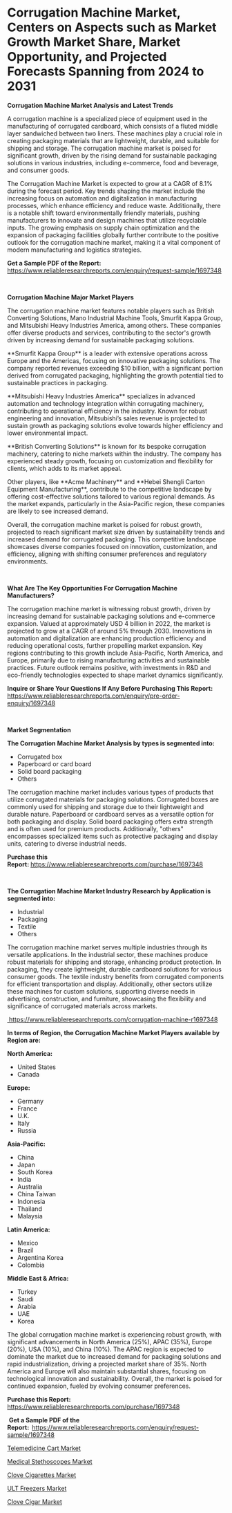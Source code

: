 <p><h1>Corrugation Machine Market, Centers on Aspects such as Market Growth Market Share, Market Opportunity, and Projected Forecasts Spanning from 2024 to 2031</h1></p><p><strong>Corrugation Machine Market Analysis and Latest Trends</strong></p>
<p><p>A corrugation machine is a specialized piece of equipment used in the manufacturing of corrugated cardboard, which consists of a fluted middle layer sandwiched between two liners. These machines play a crucial role in creating packaging materials that are lightweight, durable, and suitable for shipping and storage. The corrugation machine market is poised for significant growth, driven by the rising demand for sustainable packaging solutions in various industries, including e-commerce, food and beverage, and consumer goods.</p><p>The Corrugation Machine Market is expected to grow at a CAGR of 8.1% during the forecast period. Key trends shaping the market include the increasing focus on automation and digitalization in manufacturing processes, which enhance efficiency and reduce waste. Additionally, there is a notable shift toward environmentally friendly materials, pushing manufacturers to innovate and design machines that utilize recyclable inputs. The growing emphasis on supply chain optimization and the expansion of packaging facilities globally further contribute to the positive outlook for the corrugation machine market, making it a vital component of modern manufacturing and logistics strategies.</p></p>
<p><strong>Get a Sample PDF of the Report:&nbsp;</strong> <a href="https://www.reliableresearchreports.com/enquiry/request-sample/1697348?utm_campaign=24&utm_medium=2&utm_source=Github&utm_content=ia&utm_term=20102024&utm_id=corrugation-machine">https://www.reliableresearchreports.com/enquiry/request-sample/1697348</a></p>
<p>&nbsp;</p>
<p><strong>Corrugation Machine Major Market Players</strong></p>
<p><p>The corrugation machine market features notable players such as British Converting Solutions, Mano Industrial Machine Tools, Smurfit Kappa Group, and Mitsubishi Heavy Industries America, among others. These companies offer diverse products and services, contributing to the sector's growth driven by increasing demand for sustainable packaging solutions.</p><p>**Smurfit Kappa Group** is a leader with extensive operations across Europe and the Americas, focusing on innovative packaging solutions. The company reported revenues exceeding $10 billion, with a significant portion derived from corrugated packaging, highlighting the growth potential tied to sustainable practices in packaging.</p><p>**Mitsubishi Heavy Industries America** specializes in advanced automation and technology integration within corrugating machinery, contributing to operational efficiency in the industry. Known for robust engineering and innovation, Mitsubishi’s sales revenue is projected to sustain growth as packaging solutions evolve towards higher efficiency and lower environmental impact.</p><p>**British Converting Solutions** is known for its bespoke corrugation machinery, catering to niche markets within the industry. The company has experienced steady growth, focusing on customization and flexibility for clients, which adds to its market appeal.</p><p>Other players, like **Acme Machinery** and **Hebei Shengli Carton Equipment Manufacturing**, contribute to the competitive landscape by offering cost-effective solutions tailored to various regional demands. As the market expands, particularly in the Asia-Pacific region, these companies are likely to see increased demand.</p><p>Overall, the corrugation machine market is poised for robust growth, projected to reach significant market size driven by sustainability trends and increased demand for corrugated packaging. This competitive landscape showcases diverse companies focused on innovation, customization, and efficiency, aligning with shifting consumer preferences and regulatory environments.</p></p>
<p>&nbsp;</p>
<p><strong>What Are The Key Opportunities For Corrugation Machine Manufacturers?</strong></p>
<p><p>The corrugation machine market is witnessing robust growth, driven by increasing demand for sustainable packaging solutions and e-commerce expansion. Valued at approximately USD 4 billion in 2022, the market is projected to grow at a CAGR of around 5% through 2030. Innovations in automation and digitalization are enhancing production efficiency and reducing operational costs, further propelling market expansion. Key regions contributing to this growth include Asia-Pacific, North America, and Europe, primarily due to rising manufacturing activities and sustainable practices. Future outlook remains positive, with investments in R&D and eco-friendly technologies expected to shape market dynamics significantly.</p></p>
<p><strong>Inquire or Share Your Questions If Any Before Purchasing This Report:</strong> <a href="https://www.reliableresearchreports.com/enquiry/pre-order-enquiry/1697348?utm_campaign=24&utm_medium=2&utm_source=Github&utm_content=ia&utm_term=20102024&utm_id=corrugation-machine">https://www.reliableresearchreports.com/enquiry/pre-order-enquiry/1697348</a></p>
<p>&nbsp;</p>
<p><strong>Market Segmentation</strong></p>
<p><strong>The Corrugation Machine Market Analysis by types is segmented into:</strong></p>
<p><ul><li>Corrugated box</li><li>Paperboard or card board</li><li>Solid board packaging</li><li>Others</li></ul></p>
<p><p>The corrugation machine market includes various types of products that utilize corrugated materials for packaging solutions. Corrugated boxes are commonly used for shipping and storage due to their lightweight and durable nature. Paperboard or cardboard serves as a versatile option for both packaging and display. Solid board packaging offers extra strength and is often used for premium products. Additionally, "others" encompasses specialized items such as protective packaging and display units, catering to diverse industrial needs.</p></p>
<p><strong>Purchase this Report:&nbsp;</strong><a href="https://www.reliableresearchreports.com/purchase/1697348?utm_campaign=24&utm_medium=2&utm_source=Github&utm_content=ia&utm_term=20102024&utm_id=corrugation-machine">https://www.reliableresearchreports.com/purchase/1697348</a></p>
<p>&nbsp;</p>
<p><strong>The Corrugation Machine Market Industry Research by Application is segmented into:</strong></p>
<p><ul><li>Industrial</li><li>Packaging</li><li>Textile</li><li>Others</li></ul></p>
<p><p>The corrugation machine market serves multiple industries through its versatile applications. In the industrial sector, these machines produce robust materials for shipping and storage, enhancing product protection. In packaging, they create lightweight, durable cardboard solutions for various consumer goods. The textile industry benefits from corrugated components for efficient transportation and display. Additionally, other sectors utilize these machines for custom solutions, supporting diverse needs in advertising, construction, and furniture, showcasing the flexibility and significance of corrugated materials across markets.</p></p>
<p><a href="https://www.reliableresearchreports.com/corrugation-machine-r1697348?utm_campaign=24&utm_medium=2&utm_source=Github&utm_content=ia&utm_term=20102024&utm_id=corrugation-machine">&nbsp;https://www.reliableresearchreports.com/corrugation-machine-r1697348</a></p>
<p><strong>In terms of Region, the Corrugation Machine Market Players available by Region are:</strong></p>
<p>
    <p> <strong> North America: </strong>
        <ul>
            <li>United States</li>
            <li>Canada</li>
        </ul>
        </p> 
    <p> <strong> Europe: </strong>
        <ul>
            <li>Germany</li>
            <li>France</li>
            <li>U.K.</li>
            <li>Italy</li>
            <li>Russia</li>
        </ul>
        </p> 
    <p> <strong> Asia-Pacific: </strong>
        <ul>
            <li>China</li>
            <li>Japan</li>
            <li>South Korea</li>
            <li>India</li>
            <li>Australia</li>
            <li>China Taiwan</li>
            <li>Indonesia</li>
            <li>Thailand</li>
            <li>Malaysia</li>
        </ul>
        </p> 
    <p> <strong> Latin America: </strong>
        <ul>
            <li>Mexico</li>
            <li>Brazil</li>
            <li>Argentina Korea</li>
            <li>Colombia</li>
        </ul>
        </p> 
    <p> <strong> Middle East & Africa: </strong>
        <ul>
            <li>Turkey</li>
            <li>Saudi</li>
            <li>Arabia</li>
            <li>UAE</li>
            <li>Korea</li>
        </ul>
    </p>
    </p>
<p><p>The global corrugation machine market is experiencing robust growth, with significant advancements in North America (25%), APAC (35%), Europe (20%), USA (10%), and China (10%). The APAC region is expected to dominate the market due to increased demand for packaging solutions and rapid industrialization, driving a projected market share of 35%. North America and Europe will also maintain substantial shares, focusing on technological innovation and sustainability. Overall, the market is poised for continued expansion, fueled by evolving consumer preferences.</p></p>
<p><strong>Purchase this Report: </strong><a href="https://www.reliableresearchreports.com/purchase/1697348?utm_campaign=24&utm_medium=2&utm_source=Github&utm_content=ia&utm_term=20102024&utm_id=corrugation-machine">https://www.reliableresearchreports.com/purchase/1697348</a></p>
<p>&nbsp;<strong>Get a Sample PDF of the Report:&nbsp;&nbsp;</strong><a href="https://www.reliableresearchreports.com/enquiry/request-sample/1697348?utm_campaign=24&utm_medium=2&utm_source=Github&utm_content=ia&utm_term=20102024&utm_id=corrugation-machine">https://www.reliableresearchreports.com/enquiry/request-sample/1697348</a></p>
<p><strong></strong></p>
<p><p><a href="https://issuu.com/reportprime-2/docs/telemedicine-cart-market-size-2030._f8918e7353aa9f?utm_campaign=24&utm_medium=2&utm_source=Github&utm_content=ia&utm_term=20102024&utm_id=corrugation-machine">Telemedicine Cart Market</a></p><p><a href="https://www.linkedin.com/pulse/surfing-medical-stethoscopes-wave-riding-market-currents-2031-6qope?utm_campaign=24&utm_medium=2&utm_source=Github&utm_content=ia&utm_term=20102024&utm_id=corrugation-machine">Medical Stethoscopes Market</a></p><p><a href="https://github.com/c0mxahyman/Market-Research-Report-List-1/blob/main/clove-cigarettes-market.md?utm_campaign=24&utm_medium=2&utm_source=Github&utm_content=ia&utm_term=20102024&utm_id=corrugation-machine">Clove Cigarettes Market</a></p><p><a href="https://issuu.com/reportprime-2/docs/ult-freezers-market-size-2030.pptx_5e8514a81fbab1?utm_campaign=24&utm_medium=2&utm_source=Github&utm_content=ia&utm_term=20102024&utm_id=corrugation-machine">ULT Freezers Market</a></p><p><a href="https://github.com/denishaucarn/Market-Research-Report-List-1/blob/main/clove-cigar-market.md?utm_campaign=24&utm_medium=2&utm_source=Github&utm_content=ia&utm_term=20102024&utm_id=corrugation-machine">Clove Cigar Market</a></p></p>